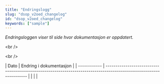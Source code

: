 ```yaml
---
title: "Endringslogg"
slug: "dsop_v2oed_changelog"
id: "dsop_v2oed_changelog"
keywords: ["sample"]
---
```


*Endringsloggen viser til side hvor dokumentasjon er oppdatert.*

<br \/>

<br \/>

| Dato       | Endring i dokumentasjon                                                                                            |
| ------------ | -------------------------------------------------------------------------------------------------------------------- |  | |                                                                                                                    |

